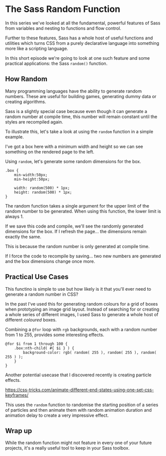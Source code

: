 # The Sass Random Function

In this series we've looked at all the fundamental, powerful features of
Sass from variables and nesting to functions and flow control.

Further to these features, Sass has a whole host of useful functions and
utilities which turns CSS from a purely declarative language into
something more like a scripting language.

In this short episode we're going to look at one such feature and some
practical applications: the Sass `random()` function.


## How Random

Many programming languages have the ability to generate random numbers.
These are useful for building games, generating dummy data or creating
algorithms.

Sass is a slightly special case because even though it can generate
a random number at compile time, this number will remain constant until
the styles are recompiled again.

To illustrate this, let's take a look at using the `random` function in
a simple example.

I've got a box here with a minimum width and height so we can see
something on the rendered page to the left.

Using `random`, let's generate some random dimensions for the box.

	.box {
		min-width:50px;
		min-height:50px;

		width: random(500) * 1px;
		height: random(500) * 1px;
	}

The random function takes a single argument for the upper limit of the
random number to be generated. When using this function, the lower limit
is always 1.

If we save this code and compile, we'll see the randomly generated
dimensions for the box. If I refresh the page... the dimensions remain
exactly the same.

This is because the random number is only generated at compile time.

If I force the code to recompile by saving... two new numbers are
generated and the box dimensions change once more.


## Practical Use Cases

This functino is simple to use but how likely is it that you'll ever
need to generate a random number in CSS?

In the past I've used this for generating random colours for a grid of
boxes when prototyping an image grid layout. Instead of searching for or
creating a whole series of different images, I used Sass to generate
a whole host of different *coloured* boxes.

Combining a `@for` loop with `rgb` backgrounds, each with a random
number from 1 to 255, provides some interesting effects.

	@for $i from 1 through 100 {
		.box:nth-child( #{ $i } ) {
			background-color: rgb( random( 255 ), random( 255 ), random( 255 ) );
		}
	}

Another potential usecase that I discovered recently is creating
particle effects.

https://css-tricks.com/animate-different-end-states-using-one-set-css-keyframes/

This uses the `random` function to randomise the starting position of a series of
particles and then animate them with random animation duration and
animation delay to create a very impressive effect.


## Wrap up

While the random function might not feature in every one of your future
projects, it's a really useful tool to keep in your Sass toolbox.
